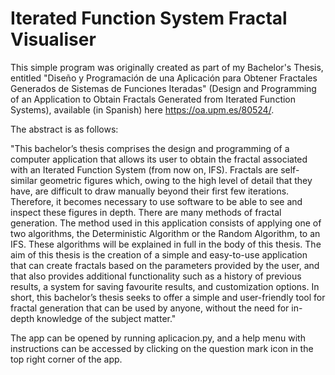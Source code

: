 # Iterated Function System Fractal Visualiser

 This simple program was originally created as part of my Bachelor's Thesis, entitled "Diseño y Programación de una Aplicación para Obtener Fractales Generados de Sistemas de Funciones Iteradas" (Design and Programming of an Application to Obtain Fractals Generated from Iterated Function Systems), available (in Spanish) here https://oa.upm.es/80524/.
 
 The abstract is as follows:
 
 "This bachelor’s thesis comprises the design and programming of a computer application that allows its user to obtain the fractal associated with an Iterated Function System (from now on, IFS). Fractals are self-similar geometric figures which, owing to the high level of detail that they have, are difficult to draw manually beyond their first few iterations. Therefore, it becomes necessary to use software to be able to see and inspect these figures in depth. There are many methods of fractal generation. The method used in this application consists of applying one of two algorithms, the Deterministic Algorithm or the Random Algorithm, to an IFS. These algorithms will be explained in full in the body of this thesis. The aim of this thesis is the creation of a simple and easy-to-use application that can create fractals based on the parameters provided by the user, and that also provides additional functionality such as a history of previous results, a system for saving favourite results, and customization options. In short, this bachelor’s thesis seeks to offer a simple and user-friendly tool for fractal generation that can be used by anyone, without the need for in-depth knowledge of the subject matter."
 
 The app can be opened by running aplicacion.py, and a help menu with instructions can be accessed by clicking on the question mark icon in the top right corner of the app.
